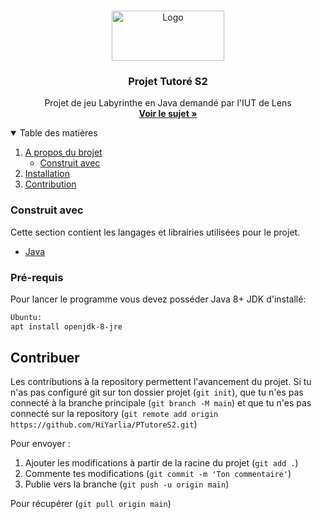 <!-- PROJECT LOGO -->
<br />
<p align="center">
  <a href="https://github.com/HiYarlia/PTutoreS2">
    <img src="https://user-images.githubusercontent.com/60405693/115529017-d8228d00-a292-11eb-876a-4957c63bdcdd.png" alt="Logo" width="180" height="80">
  </a>

  <h3 align="center">Projet Tutoré S2</h3>

  <p align="center">
    Projet de jeu Labyrinthe en Java demandé par l'IUT de Lens
    <br />
    <a href="http://www.cril.univ-artois.fr/~hemery/enseignement/An20-21/projetTutS2/"><strong>Voir le sujet »</strong></a>
    <!--<br />
    <br />
    <a href="https://github.com/othneildrew/Best-README-Template">View Demo</a>
    ·
    <a href="https://github.com/othneildrew/Best-README-Template/issues">Report Bug</a>
    ·
    <a href="https://github.com/othneildrew/Best-README-Template/issues">Request Feature</a>-->
  </p>
</p>



<!-- TABLE OF CONTENTS -->
<details open="open">
  <summary>Table des matières</summary>
  <ol>
    <li>
      <a href="#about-the-project">A propos du brojet</a>
      <ul>
        <li><a href="#built-with">Construit avec</a></li>
      </ul>
    </li>
    <li><a href="#installation">Installation</a></li>
    <li><a href="#contributing">Contribution</a></li>
  </ol>
</details>

### Construit avec

Cette section contient les langages et librairies utilisées pour le projet.
* [Java](https://java.com)

### Pré-requis

Pour lancer le programme vous devez posséder Java 8+ JDK d'installé:

  ```sh
  Ubuntu:
  apt install openjdk-8-jre
  ```

<!-- CONTRIBUTING -->
## Contribuer

Les contributions à la repository permettent l'avancement du projet.
Si tu n'as pas configuré git sur ton dossier projet (`git init`), que tu n'es pas connecté à la branche principale (`git branch -M main`) et que tu n'es pas connecté sur la repository (`git remote add origin https://github.com/HiYarlia/PTutoreS2.git`)

Pour envoyer :
1. Ajouter les modifications à partir de la racine du projet (`git add .`)
3. Commente tes modifications (`git commit -m 'Ton commentaire'`)
4. Publie vers la branche (`git push -u origin main`)

Pour récupérer (`git pull origin main`)


